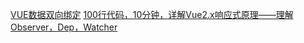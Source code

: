 [VUE数据双向绑定](https://www.freesion.com/article/9263945263/)
[100行代码，10分钟，详解Vue2.x响应式原理——理解Observer，Dep，Watcher](https://blog.csdn.net/m0_52409770/article/details/123613786)